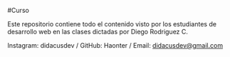 #Curso

Este repositorio contiene todo el contenido visto por los estudiantes de desarrollo web 
en las clases dictadas por Diego Rodriguez C.


Instagram: didacusdev / GitHub: Haonter / Email: didacusdev@gmail.com
